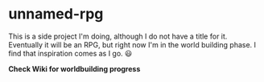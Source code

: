 # unnamed-rpg

This is a side project I'm doing, although I do not have a title for it. Eventually it will be an RPG, but right now I'm in the world building phase. I find that inspiration comes as I go. :smiley:

**Check Wiki for worldbuilding progress**
